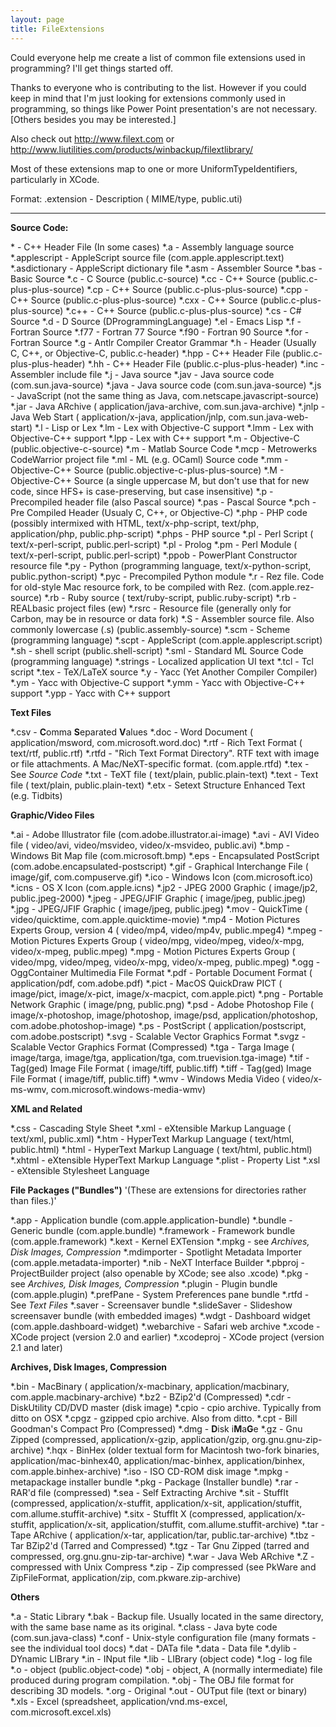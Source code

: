 ```yaml
---
layout: page
title: FileExtensions
---
```




Could everyone help me create a list of common file extensions used in programming? I'll get things started off.

Thanks to everyone who is contributing to the list. However if you could keep in mind that I'm just looking for extensions commonly used in programming, so things like Power Point presentation's are not necessary.  [Others besides you may be interested.]

Also check out http://www.filext.com or http://www.liutilities.com/products/winbackup/filextlibrary/

Most of these extensions map to one or more UniformTypeIdentifiers, particularly in XCode.

Format: .extension - Description (    MIME/type, public.uti)

----

**Source Code:**


*<none> - C++ Header File (In some cases)
*.a - Assembly language source
*.applescript - AppleScript source file (com.apple.applescript.text)
*.asdictionary - AppleScript dictionary file
*.asm	- Assembler Source
*.bas - Basic Source
*.c - C Source (public.c-source)
*.cc - C++ Source (public.c-plus-plus-source)
*.cp - C++ Source (public.c-plus-plus-source)
*.cpp - C++ Source (public.c-plus-plus-source)
*.cxx - C++ Source (public.c-plus-plus-source)
*.c++ - C++ Source (public.c-plus-plus-source)
*.cs - C# Source
*.d - D Source (DProgrammingLanguage)
*.el - Emacs Lisp
*.f - Fortran Source
*.f77 - Fortran 77 Source
*.f90 - Fortran 90 Source
*.for - Fortran Source
*.g - Antlr Compiler Creator Grammar
*.h - Header (Usually C, C++, or Objective-C, public.c-header)
*.hpp - C++ Header File (public.c-plus-plus-header)
*.hh - C++ Header File (public.c-plus-plus-header)
*.inc - Assembler include file
*.j - Java source
*.jav - Java source code (com.sun.java-source)
*.java - Java source code (com.sun.java-source)
*.js - JavaScript (not the same thing as Java, com.netscape.javascript-​source)
*.jar - Java ARchive (    application/java-archive, com.sun.java-archive)
*.jnlp - Java Web Start (    application/x-java,     application/jnlp, com.sun.java-web-start)
*.l - Lisp or Lex
*.lm - Lex with Objective-C support
*.lmm - Lex with Objective-C++ support
*.lpp - Lex with C++ support
*.m - Objective-C (public.objective-c-source)
*.m - Matlab Source Code
*.mcp - Metrowerks CodeWarrior project file
*.ml - ML (e.g. OCaml) Source code
*.mm - Objective-C++ Source (public.objective-c-plus-​plus-source)
*.M - Objective-C++ Source (a single uppercase M, but don't use that for new code, since HFS+ is case-preserving, but case insensitive)
*.p - Precompiled header file (also Pascal source)
*.pas - Pascal Source
*.pch - Pre Compiled Header (Usualy C, C++, or Objective-C)
*.php - PHP code (possibly intermixed with HTML,     text/x-php-script,     text/php,     application/php, public.php-script)
*.phps - PHP source
*.pl - Perl Script (    text/x-perl-script, public.perl-script)
*.pl - Prolog
*.pm - Perl Module (    text/x-perl-script, public.perl-script)
*.ppob - PowerPlant Constructor resource file
*.py - Python (programming language,     text/x-python-script, public.python-script)
*.pyc - Precompiled Python module
*.r - Rez file. Code for old-style Mac resource fork, to be compiled with Rez. (com.apple.rez-source)
*.rb - Ruby source (    text/ruby-script, public.ruby-script)
*.rb - REALbasic project files (ew)
*.rsrc - Resource file (generally only for Carbon, may be in resource or data fork)
*.S - Assembler source file. Also commonly lowercase (.s) (public.assembly-source)
*.scm -  Scheme (programming language)
*.scpt - AppleScript (com.apple.applescript.script)
*.sh -  shell script (public.shell-script)
*.sml - Standard ML Source Code (programming language)
*.strings - Localized application UI text
*.tcl - Tcl script
*.tex - TeX/LaTeX source
*.y - Yacc (Yet Another Compiler Compiler)
*.ym - Yacc with Objective-C support
*.ymm - Yacc with Objective-C++ support
*.ypp - Yacc with C++ support


**Text Files**

*.csv - **C**omma **S**eparated **V**alues
*.doc - Word Document (    application/msword, com.microsoft.word.doc)
*.rtf - Rich Text Format (    text/rtf, public.rtf)
*.rtfd - "Rich Text Format Directory". RTF text with image or file attachments. A Mac/NeXT-specific format. (com.apple.rtfd)
*.tex - See *Source Code*
*.txt - TeXT file (    text/plain, public.plain-text)
*.text - Text file (    text/plain, public.plain-text)
*.etx - Setext Structure Enhanced Text (e.g. Tidbits)


**Graphic/Video Files**

*.ai - Adobe Illustrator file (com.adobe.illustrator.ai-​image)
*.avi - AVI Video file (    video/avi,     video/msvideo,     video/x-msvideo, public.avi)
*.bmp - Windows Bit Map file (com.microsoft.bmp)
*.eps - Encapsulated PostScript (com.adobe.encapsulated-​postscript)
*.gif - Graphical Interchange File (    image/gif, com.compuserve.gif)
*.ico - Windows Icon (com.microsoft.ico)
*.icns - OS X Icon (com.apple.icns)
*.jp2 - JPEG 2000 Graphic (    image/jp2, public.jpeg-2000)
*.jpeg - JPEG/JFIF Graphic (    image/jpeg, public.jpeg)
*.jpg - JPEG/JFIF Graphic (    image/jpeg, public.jpeg)
*.mov - QuickTime (    video/quicktime, com.apple.quicktime-mo<nowiki/>vie)
*.mp4 - Motion Pictures Experts Group, version 4 (    video/mp4,     video/mp4v, public.mpeg4)
*.mpeg - Motion Pictures Experts Group (    video/mpg,     video/mpeg,     video/x-mpg,     video/x-mpeg, public.mpeg)
*.mpg - Motion Pictures Experts Group (    video/mpg,     video/mpeg,     video/x-mpg,     video/x-mpeg, public.mpeg)
*.ogg - OggContainer Multimedia File Format
*.pdf - Portable Document Format (    application/pdf, com.adobe.pdf)
*.pi<nowiki/>ct - MacOS QuickDraw PICT (    image/pi<nowiki/>ct,     image/x-pi<nowiki/>ct,     image/x-macpict, com.apple.pi<nowiki/>ct)
*.png - Portable Network Graphic (    image/png, public.png)
*.psd - Adobe Photoshop File (    image/x-photoshop,     image/photoshop,     image/psd,     application/photoshop, com.adobe.photoshop-​image)
*.ps - PostScript (    application/postscript, com.adobe.postscript)
*.svg - Scalable Vector Graphics Format
*.svgz - Scalable Vector Graphics Format (Compressed)
*.tga - Targa Image (    image/targa,     image/tga,     application/tga, com.truevision.tga-image)
*.tif - Tag(ged) Image  File Format (    image/tiff, public.tiff)
*.tiff - Tag(ged) Image  File Format (    image/tiff, public.tiff)
*.wmv - Windows Media Video (    video/x-ms-wmv, com.microsoft.windows-​media-wmv)


**XML and Related**

*.css - Cascading Style Sheet
*.xml - eXtensible Markup Language (    text/xml, public.xml)
*.htm - HyperText Markup Language (    text/html, public.html)
*.html - HyperText Markup Language (    text/html, public.html)
*.xhtml - eXtensible HyperText Markup Language
*.plist - Property List
*.xsl - eXtensible Stylesheet Language


**File Packages ("Bundles")** '(These are extensions for directories rather than files.)'

*.app - Application bundle (com.apple.application-​bundle)
*.bundle - Generic bundle (com.apple.bundle)
*.framework - Framework bundle (com.apple.framework)
*.kext - Kernel EXTension
*.mpkg - see *Archives, Disk Images, Compression*
*.mdimporter - Spotlight Metadata Importer (com.apple.metadata-​importer)
*.nib - NeXT Interface Builder
*.pbproj - ProjectBuilder project (also openable by XCode; see also .xcode)
*.pkg - see *Archives, Disk Images, Compression*
*.plugin - Plugin bundle (com.apple.plugin)
*.prefPane - System Preferences pane bundle
*.rtfd - See *Text Files*
*.saver - Screensaver bundle
*.slideSaver - Slideshow screensaver bundle (with embedded images)
*.wdgt - Dashboard widget (com.apple.dashboard-​widget)
*.webarchive - Safari web archive
*.xcode - XCode project (version 2.0 and earlier)
*.xcodeproj - XCode project (version 2.1 and later)


**Archives, Disk Images, Compression**

*.bin - MacBinary (    application/x-macbinary,     application/macbinary, com.apple.macbinary-​archive)
*.bz2 - BZip2'd (Compressed)
*.cdr - DiskUtility CD/DVD master (disk image)
*.cpio - cpio archive. Typically from ditto on OSX
*.cpgz - gzipped cpio archive. Also from ditto.
*.cpt - Bill Goodman's Compact Pro (Compressed)
*.dmg -  **D**isk i**M**a**G**e
*.gz - Gnu Zipped (compressed,     application/x-gzip,     application/gzip, org.gnu.gnu-zip-archive)
*.hqx - BinHex (older textual form for Macintosh two-fork binaries,     application/mac-binhex40,     application/mac-binhex,     application/binhex, com.apple.binhex-archive)
*.iso - ISO CD-ROM disk image
*.mpkg - metapackage installer bundle
*.pkg - Package (Installer bundle)
*.rar - RAR'd file (compressed)
*.sea - Self Extracting Archive
*.sit - StuffIt (compressed,     application/x-stuffit,     application/x-sit,     application/stuffit, com.allume.stuffit-archive)
*.sitx - StuffIt X (compressed,     application/x-stuffit,     application/x-sit,     application/stuffit, com.allume.stuffit-archive)
*.tar - Tape ARchive (    application/x-tar,     application/tar, public.tar-archive)
*.tbz - Tar BZip2'd (Tarred and Compressed)
*.tgz - Tar Gnu Zipped (tarred and compressed, org.gnu.gnu-zip-tar-archive)
*.war - Java Web ARchive
*.Z - compressed with Unix Compress
*.zip - Zip compressed (see PkWare and ZipFileFormat,     application/zip, com.pkware.zip-archive)


**Others**

*.a - Static Library
*.bak - Backup file. Usually located in the same directory, with the same base name as its original.
*.class - Java byte code (com.sun.java-class)
*.conf - Unix-style configuration file (many formats - see the individual tool docs)
*.dat - DATa file
*.data - Data file
*.dylib - DYnamic LIBrary
*.in - INput file
*.lib - LIBrary (object code)
*.log - log file
*.o - object (public.object-code)
*.obj - object, A (normally intermediate) file produced during program compilation.
*.obj - The OBJ file format for describing 3D models.
*.org - Original
*.out - OUTput file (text or binary)
*.xls - Excel (spreadsheet,     application/vnd.ms-excel, com.microsoft.excel.xls)


